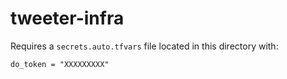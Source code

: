 # tweeter-infra
Requires a `secrets.auto.tfvars` file located in this directory with:
```
do_token = "XXXXXXXXX"
```
